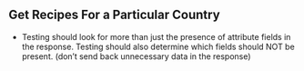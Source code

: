
## Get Recipes For a Particular Country
* Testing should look for more than just the presence of attribute fields in the response. Testing should also determine which fields should NOT be present. (don’t send back unnecessary data in the response)

